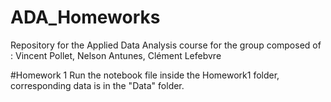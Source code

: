 # ADA_Homeworks
Repository for the Applied Data Analysis course for the group composed 
of : Vincent Pollet, Nelson Antunes, Clément Lefebvre

#Homework 1
Run the notebook file inside the Homework1 folder, corresponding data is
in the "Data" folder.

